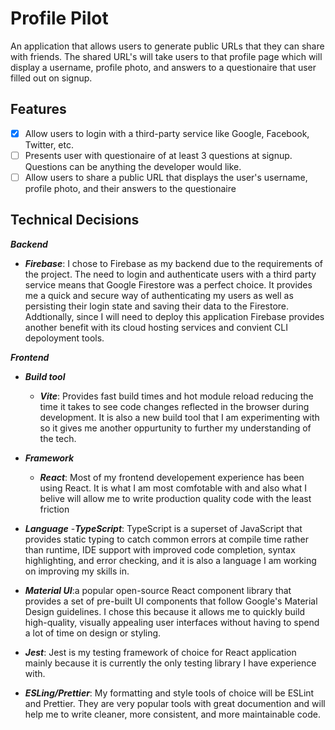 # Profile Pilot

An application that allows users to generate public URLs that they can share with friends. The shared URL's will take users to that profile page which will
display a username, profile photo, and answers to a questionaire that user filled out on signup.

## Features

- [x] Allow users to login with a third-party service like Google, Facebook, Twitter, etc.
- [ ] Presents user with questionaire of at least 3 questions at signup. Questions can be anything the developer would like.
- [ ] Allow users to share a public URL that displays the user's username, profile photo, and their answers to the questionaire

## Technical Decisions

**_Backend_**

- **_Firebase_**: I chose to Firebase as my backend due to the requirements of the project. The need to login and authenticate users
  with a third party service means that Google Firestore was a perfect choice. It provides me a quick and secure way of authenticating my users as well
  as persisting their login state and saving their data to the Firestore. Addtionally, since I will need to deploy this application
  Firebase provides another benefit with its cloud hosting services and convient CLI depoloyment tools.

**_Frontend_**

- **_Build tool_**
  - **_Vite_**: Provides fast build times and hot module reload reducing the time it takes to see code changes reflected in the browser during development.
    It is also a new build tool that I am experimenting with so it gives me another oppurtunity to further my understanding of the tech.
- **_Framework_**

  - **_React_**: Most of my frontend developement experience has been using React. It is what I am most comfotable with and also what I belive will allow
    me to write production quality code with the least friction

- **_Language_** -**_TypeScript_**: TypeScript is a superset of JavaScript that provides static typing to catch common errors at compile time rather than runtime,
  IDE support with improved code completion, syntax highlighting, and error checking, and it is also a language I am working on improving my skills in.
- **_Material UI_**:a popular open-source React component library that provides a set of pre-built UI components that follow Google's Material Design
  guidelines. I chose this because it allows me to quickly build high-quality, visually appealing user interfaces without having to spend a lot of time on
  design or styling.

- **_Jest_**: Jest is my testing framework of choice for React application mainly because it is currently the only testing library I have experience with.

- **_ESLing/Prettier_**: My formatting and style tools of choice will be ESLint and Prettier. They are very popular tools with great documention and
  will help me to write cleaner, more consistent, and more maintainable code.
